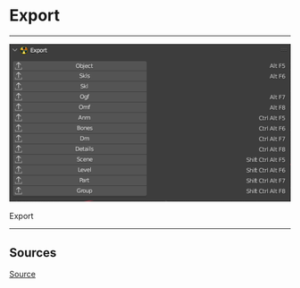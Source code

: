 # Export

___

![Alt text centered](images/n-panel-export.png)

Export

___

## Sources

[Source](https://github.com/PavelBlend/blender-xray/wiki/Panel-Import-Export)
